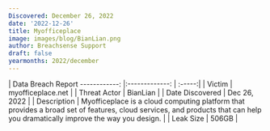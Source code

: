 ```yaml
---
Discovered: December 26, 2022
date: '2022-12-26'
title: Myofficeplace
image: images/blog/BianLian.png
author: Breachsense Support
draft: false
yearmonths: 2022/december
---
```



| Data Breach Report
------------:     |:-------------:    | :-----:|
| Victim      | myofficeplace.net      | 
| Threat Actor      | BianLian      | 
| Date Discovered      | Dec 26, 2022      | 
| Description      | Myofficeplace is a cloud computing platform that provides a broad set of features, cloud services, and products that can help you dramatically improve the way you design.      | 
| Leak Size      | 506GB      | 

